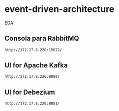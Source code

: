 # event-driven-architecture
EDA

## Consola para RabbitMQ

```sh
http://172.17.8.220:15672/
```

## UI for Apache Kafka

```sh
http://172.17.8.220:8080/
```

## UI for Debezium

```sh
http://172.17.8.220:8081/
```
